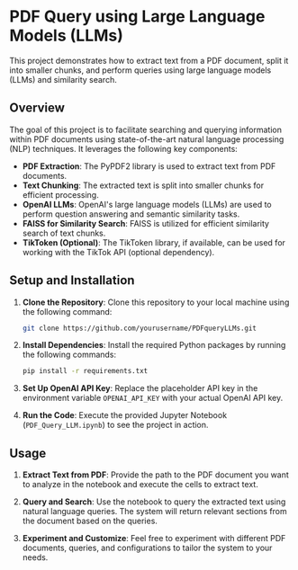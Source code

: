 # PDF Query using Large Language Models (LLMs)

This project demonstrates how to extract text from a PDF document, split it into smaller chunks, and perform queries using large language models (LLMs) and similarity search.

## Overview

The goal of this project is to facilitate searching and querying information within PDF documents using state-of-the-art natural language processing (NLP) techniques. It leverages the following key components:

- **PDF Extraction**: The PyPDF2 library is used to extract text from PDF documents.
- **Text Chunking**: The extracted text is split into smaller chunks for efficient processing.
- **OpenAI LLMs**: OpenAI's large language models (LLMs) are used to perform question answering and semantic similarity tasks.
- **FAISS for Similarity Search**: FAISS is utilized for efficient similarity search of text chunks.
- **TikToken (Optional)**: The TikToken library, if available, can be used for working with the TikTok API (optional dependency).

## Setup and Installation

1. **Clone the Repository**: Clone this repository to your local machine using the following command:

    ```bash
    git clone https://github.com/yourusername/PDFqueryLLMs.git
    ```

2. **Install Dependencies**: Install the required Python packages by running the following commands:

    ```bash
    pip install -r requirements.txt
    ```

3. **Set Up OpenAI API Key**: Replace the placeholder API key in the environment variable `OPENAI_API_KEY` with your actual OpenAI API key.

4. **Run the Code**: Execute the provided Jupyter Notebook (`PDF_Query_LLM.ipynb`) to see the project in action.

## Usage

1. **Extract Text from PDF**: Provide the path to the PDF document you want to analyze in the notebook and execute the cells to extract text.

2. **Query and Search**: Use the notebook to query the extracted text using natural language queries. The system will return relevant sections from the document based on the queries.

3. **Experiment and Customize**: Feel free to experiment with different PDF documents, queries, and configurations to tailor the system to your needs.
